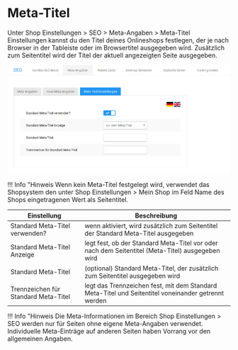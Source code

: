 # Meta-Titel 

Unter Shop Einstellungen \> SEO \> Meta-Angaben \> Meta-Titel Einstellungen kannst du den Titel deines Onlineshops festlegen, der je nach Browser in der Tableiste oder im Browsertitel ausgegeben wird. Zusätzlich zum Seitentitel wird der Titel der aktuell angezeigten Seite ausgegeben.

![](Bilder/Abb051_konfigurationDesMetaTitels.png "Konfiguration des Meta-Titels")

!!! Info "Hinweis
	 Wenn kein Meta-Titel festgelegt wird, verwendet das Shopsystem den unter Shop Einstellungen \> Mein Shop im Feld Name des Shops eingetragenen Wert als Seitentitel.

|Einstellung|Beschreibung|
|-----------|------------|
|Standard Meta-Titel verwenden?|wenn aktiviert, wird zusätzlich zum Seitentitel der Standard Meta-Titel ausgegeben|
|Standard Meta-Titel Anzeige|legt fest, ob der Standard Meta-Titel vor oder nach dem Seitentitel \(Meta-Titel\) ausgegeben wird|
|Standard Meta-Titel|\(optional\) Standard Meta-Titel, der zusätzlich zum Seitentitel ausgegeben wird|
|Trennzeichen für Standard Meta-Titel|legt das Trennzeichen fest, mit dem Standard Meta-Titel und Seitentitel voneinander getrennt werden|

!!! Info "Hinweis
	 Die Meta-Informationen im Bereich Shop Einstellungen \> SEO werden nur für Seiten ohne eigene Meta-Angaben verwendet. Individuelle Meta-Einträge auf anderen Seiten haben Vorrang vor den allgemeinen Angaben.



